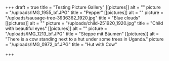 +++
draft = true
title = "Testing Picture Gallery"
[[pictures]]
alt = ""
picture = "/uploads/IMG_1955_bf.JPG"
title = "Pepper"
[[pictures]]
alt = ""
picture = "/uploads/sausage-tree-3936362_1920.jpg"
title = "Blue clouds"
[[pictures]]
alt = ""
picture = "/uploads/child-251920_1920.jpg"
title = "Child with beautiful eyes"
[[pictures]]
alt = ""
picture = "/uploads/IMG_1213_bf.JPG"
title = "Steppe mit Bäumen"
[[pictures]]
alt = "There is a cow standing next to a hut under some trees in Uganda."
picture = "/uploads/IMG_0972_bf.JPG"
title = "Hut with Cow"

+++
